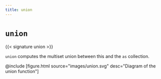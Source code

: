 ```yaml
---
title: union
---
```


# `union`

{{< signature union >}}

`union` computes the multiset union between this and the `as` collection.

@include [figure.html source="images/union.svg" desc="Diagram of the union function"]

